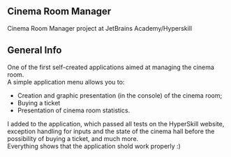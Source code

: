 ## Cinema Room Manager
Cinema Room Manager project at JetBrains Academy/Hyperskill

## General Info
One of the first self-created applications aimed at managing the cinema room.<br />
A simple application menu allows you to:
* Creation and graphic presentation (in the console) of the cinema room;
* Buying a ticket
* Presentation of cinema room statistics.

I added to the application, which passed all tests on the HyperSkill website, exception handling for inputs and the state of the cinema hall before the possibility of buying a ticket, and much more.<br />
Everything shows that the application shold work properly :)
